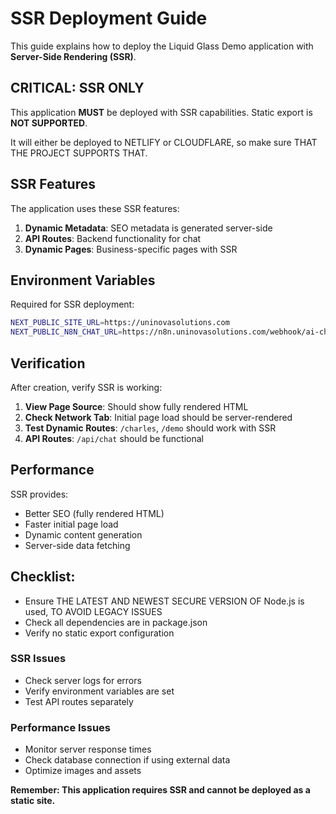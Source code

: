 # SSR Deployment Guide

This guide explains how to deploy the Liquid Glass Demo application with **Server-Side Rendering (SSR)**.

## CRITICAL: SSR ONLY

This application **MUST** be deployed with SSR capabilities. Static export is **NOT SUPPORTED**.


It will either be deployed to NETLIFY or CLOUDFLARE, so make sure THAT THE PROJECT SUPPORTS THAT.


## SSR Features

The application uses these SSR features:

1. **Dynamic Metadata**: SEO metadata is generated server-side
2. **API Routes**: Backend functionality for chat
3. **Dynamic Pages**: Business-specific pages with SSR

## Environment Variables

Required for SSR deployment:

```bash
NEXT_PUBLIC_SITE_URL=https://uninovasolutions.com
NEXT_PUBLIC_N8N_CHAT_URL=https://n8n.uninovasolutions.com/webhook/ai-chat
```

## Verification

After creation, verify SSR is working:

1. **View Page Source**: Should show fully rendered HTML
2. **Check Network Tab**: Initial page load should be server-rendered
3. **Test Dynamic Routes**: `/charles`, `/demo` should work with SSR
4. **API Routes**: `/api/chat` should be functional

## Performance

SSR provides:

- Better SEO (fully rendered HTML)
- Faster initial page load
- Dynamic content generation
- Server-side data fetching


## Checklist:

- Ensure THE LATEST AND NEWEST SECURE VERSION OF Node.js is used, TO AVOID LEGACY ISSUES
- Check all dependencies are in package.json
- Verify no static export configuration

### SSR Issues
- Check server logs for errors
- Verify environment variables are set
- Test API routes separately

### Performance Issues
- Monitor server response times
- Check database connection if using external data
- Optimize images and assets

**Remember: This application requires SSR and cannot be deployed as a static site.**